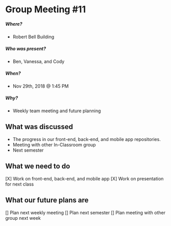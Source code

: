 # Group Meeting #11
##### Where?
* Robert Bell Building
##### Who was present?
* Ben, Vanessa, and Cody
##### When?
* Nov 29th, 2018 @ 1:45 PM
##### Why?
* Weekly team meeting and future planning

## What was discussed
* The progress in our front-end, back-end, and mobile app repositories.
* Meeting with other In-Classroom group
* Next semester 

## What we need to do
[X] Work on front-end, back-end, and mobile app
[X] Work on presentation for next class

## What our future plans are
[] Plan next weekly meeting 
[] Plan next semester 
[] Plan meeting with other group next week
